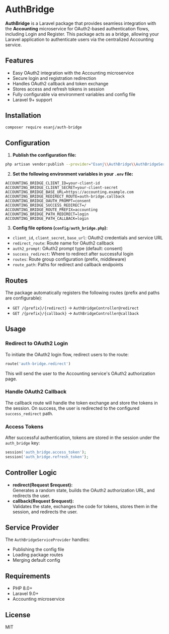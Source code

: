 # AuthBridge

**AuthBridge** is a Laravel package that provides seamless integration with the **Accounting** microservice for OAuth2-based authentication flows, including Login and Register. This package acts as a bridge, allowing your Laravel application to authenticate users via the centralized Accounting service.

## Features

- Easy OAuth2 integration with the Accounting microservice
- Secure login and registration redirection
- Handles OAuth2 callback and token exchange
- Stores access and refresh tokens in session
- Fully configurable via environment variables and config file
- Laravel 9+ support

## Installation

```bash
composer require esanj/auth-bridge
```

## Configuration

1. **Publish the configuration file:**

```bash
php artisan vendor:publish --provider="Esanj\\AuthBridge\\AuthBridgeServiceProvider" --tag="config"
```

2. **Set the following environment variables in your `.env` file:**

```env
ACCOUNTING_BRIDGE_CLIENT_ID=your-client-id
ACCOUNTING_BRIDGE_CLIENT_SECRET=your-client-secret
ACCOUNTING_BRIDGE_BASE_URL=https://accounting.example.com
ACCOUNTING_BRIDGE_REDIRECT_ROUTE=auth-bridge.callback
ACCOUNTING_BRIDGE_OAUTH_PROMPT=consent
ACCOUNTING_BRIDGE_SUCCESS_REDIRECT=/
ACCOUNTING_BRIDGE_ROUTE_PREFIX=accounting
ACCOUNTING_BRIDGE_PATH_REDIRECT=login
ACCOUNTING_BRIDGE_PATH_CALLBACK=login
```

3. **Config file options (`config/auth_bridge.php`):**

- `client_id`, `client_secret`, `base_url`: OAuth2 credentials and service URL
- `redirect_route`: Route name for OAuth2 callback
- `auth2_prompt`: OAuth2 prompt type (default: consent)
- `success_redirect`: Where to redirect after successful login
- `routes`: Route group configuration (prefix, middleware)
- `route_path`: Paths for redirect and callback endpoints

## Routes

The package automatically registers the following routes (prefix and paths are configurable):

- `GET /{prefix}/{redirect}` → `AuthBridgeController@redirect`
- `GET /{prefix}/{callback}` → `AuthBridgeController@callback`

## Usage

### Redirect to OAuth2 Login

To initiate the OAuth2 login flow, redirect users to the route:

```php
route('auth-bridge.redirect')
```

This will send the user to the Accounting service's OAuth2 authorization page.

### Handle OAuth2 Callback

The callback route will handle the token exchange and store the tokens in the session. On success, the user is redirected to the configured `success_redirect` path.

### Access Tokens

After successful authentication, tokens are stored in the session under the `auth_bridge` key:

```php
session('auth_bridge.access_token');
session('auth_bridge.refresh_token');
```

## Controller Logic

- **redirect(Request $request):**  
  Generates a random state, builds the OAuth2 authorization URL, and redirects the user.
- **callback(Request $request):**  
  Validates the state, exchanges the code for tokens, stores them in the session, and redirects the user.

## Service Provider

The `AuthBridgeServiceProvider` handles:

- Publishing the config file
- Loading package routes
- Merging default config

## Requirements

- PHP 8.0+
- Laravel 9.0+
- Accounting microservice

## License

MIT
